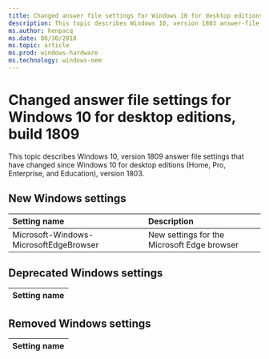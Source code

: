 ```yaml
---
title: Changed answer file settings for Windows 10 for desktop editions, build 1809
description: This topic describes Windows 10, version 1803 answer-file settings that have changed since Windows 10 for desktop editions (Home, Pro, Enterprise, and Education), Build 1803.
ms.author: kenpacq
ms.date: 08/30/2018
ms.topic: article
ms.prod: windows-hardware
ms.technology: windows-oem
---
```

# Changed answer file settings for Windows 10 for desktop editions, build 1809

This topic describes Windows 10, version 1809 answer file settings that have changed since Windows 10 for desktop editions (Home, Pro, Enterprise, and Education), version 1803.

## New Windows settings

| Setting name         | Description                                                                      |
|:---------------------|:---------------------------------------------------------------------------------|
| Microsoft-Windows-MicrosoftEdgeBrowser    | New settings for the Microsoft Edge browser                 |

## Deprecated Windows settings

| Setting name                                           |
|:-------------------------------------------------------|

## Removed Windows settings

| Setting name                                           |
|:-------------------------------------------------------|
